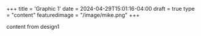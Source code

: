+++
title = 'Graphic 1'
date = 2024-04-29T15:01:16-04:00
draft = true
type = "content"
featuredimage = "/image/mike.png"
+++

content from design1